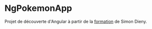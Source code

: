 # NgPokemonApp

Projet de découverte d'Angular à partir de la [formation]([https://www.youtube.com/watch?v=DTIYVffhJuU](https://www.youtube.com/watch?v=DTIYVffhJuU)) de Simon Dieny.